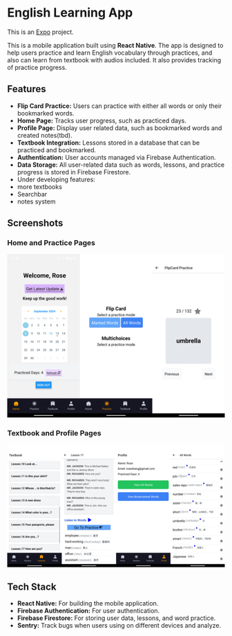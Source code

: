 # English Learning App
This is an [Expo](https://expo.dev) project.

This is a mobile application built using **React Native**. The app is designed to help users practice and learn English vocabulary through practices, and also can learn from textbook with audios included. It also provides tracking of practice progress.

## Features

- **Flip Card Practice:** Users can practice with either all words or only their bookmarked words.
- **Home Page:** Tracks user progress, such as practiced days.
- **Profile Page:** Display user related data, such as bookmarked words and created notes(tbd).
- **Textbook Integration:** Lessons stored in a database that can be practiced and bookmarked.
- **Authentication:** User accounts managed via Firebase Authentication.
- **Data Storage:** All user-related data such as words, lessons, and practice progress is stored in Firebase Firestore.
- Under developing features:
- more textbooks
- Searchbar
- notes system

## Screenshots

### Home and Practice Pages
![Home + Practice Page](./pics/home.jpg)

### Textbook and Profile Pages
![Textbook + Profile Page](./pics/textbook.jpg)

## Tech Stack

- **React Native:** For building the mobile application.
- **Firebase Authentication:** For user authentication.
- **Firebase Firestore:** For storing user data, lessons, and word practice.
- **Sentry:** Track bugs when users using on different devices and analyze.
